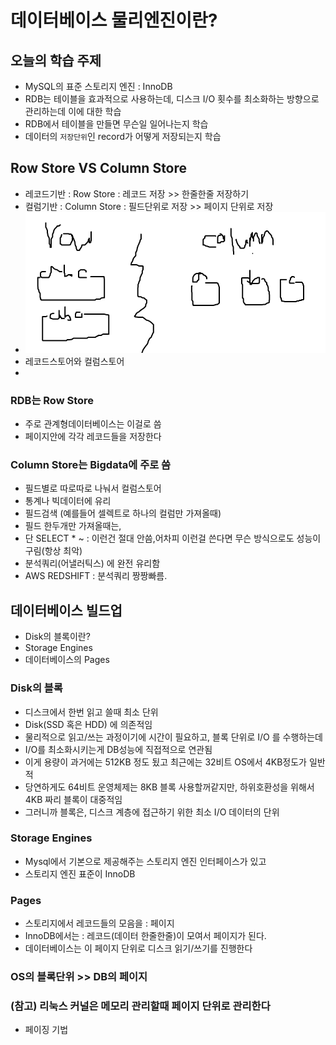 # 데이터베이스 물리엔진이란?

## 오늘의 학습 주제

- MySQL의 표준 스토리지 엔진 : InnoDB
- RDB는 테이블을 효과적으로 사용하는데, 디스크 I/O 횟수를 최소화하는 방향으로 관리하는데 이에 대한 학습
- RDB에서 테이블을 만들면 무슨일 일어나는지 학습
- 데이터의 `저장단위`인 record가 어떻게 저장되는지 학습
        

## Row Store VS Column Store

- 레코드기반 : Row Store : 레코드 저장 >> 한줄한줄 저장하기
- 컬럼기반 : Column Store : 필드단위로 저장 >> 페이지 단위로 저장
- ![](2021-05-29-16-57-33.png)
- 레코드스토어와 컬럼스토어
- 

### RDB는 Row Store

- 주로 관계형데이터베이스는 이걸로 씀
- 페이지안에 각각 레코드들을 저장한다

### Column Store는 Bigdata에 주로 씀

- 필드별로 따로따로 나눠서 컬럼스토어
- 통계나 빅데이터에 유리
- 필드검색 (예를들어 셀렉트로 하나의 컬럼만 가져올때)
- 필드 한두개만 가져올때는, 
- 단 SELECT * ~ : 이런건 절대 안씀,어차피 이런걸 쓴다면 무슨 방식으로도 성능이 구림(항상 최악)
- 분석쿼리(어낼러틱스) 에 완전 유리함
- AWS REDSHIFT : 분석쿼리 짱짱빠름.

## 데이터베이스 빌드업

- Disk의 블록이란?
- Storage Engines
- 데이터베이스의 Pages

### Disk의 블록

- 디스크에서 한번 읽고 쓸때 최소 단위
- Disk(SSD 혹은 HDD) 에 의존적임
- 물리적으로 읽고/쓰는 과정이기에 시간이 필요하고, 블록 단위로 I/O 를 수행하는데
- I/O를 최소화시키는게 DB성능에 직접적으로 연관됨
- 이게 용량이 과거에는 512KB 정도 됬고 최근에는 32비트 OS에서 4KB정도가 일반적
- 당연하게도 64비트 운영체제는 8KB 블록 사용할꺼같지만, 하위호환성을 위해서 4KB 짜리 블록이 대중적임
- 그러니까 블록은, 디스크 계층에 접근하기 위한 최소 I/O 데이터의 단위

### Storage Engines

- Mysql에서 기본으로 제공해주는 스토리지 엔진 인터페이스가 있고
- 스토리지 엔진 표준이 InnoDB

### Pages

- 스토리지에서 레코드들의 모음을 : 페이지
- InnoDB에서는 : 레코드(데이터 한줄한줄)이 모여서 페이지가 된다.
- 데이터베이스는 이 페이지 단위로 디스크 읽기/쓰기를 진행한다

### OS의 블록단위 >> DB의 페이지



### (참고) 리눅스 커널은 메모리 관리할때 페이지 단위로 관리한다
- 페이징 기법


